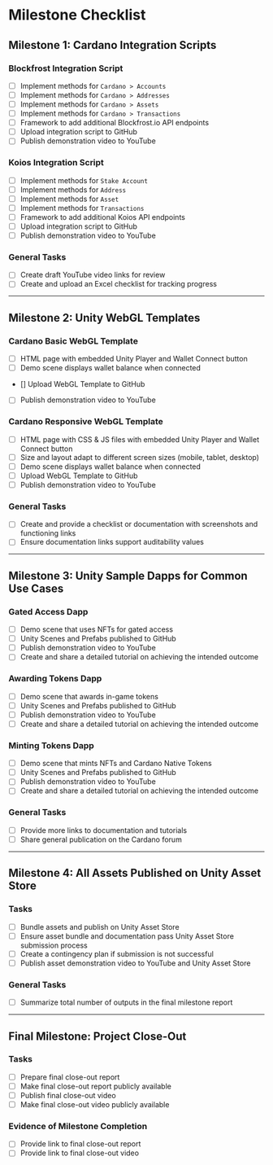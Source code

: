 # Milestone Checklist

## Milestone 1: Cardano Integration Scripts

### Blockfrost Integration Script
- [ ] Implement methods for `Cardano > Accounts`
- [ ] Implement methods for `Cardano > Addresses`
- [ ] Implement methods for `Cardano > Assets`
- [ ] Implement methods for `Cardano > Transactions`
- [ ] Framework to add additional Blockfrost.io API endpoints
- [ ] Upload integration script to GitHub
- [ ] Publish demonstration video to YouTube

### Koios Integration Script
- [ ] Implement methods for `Stake Account`
- [ ] Implement methods for `Address`
- [ ] Implement methods for `Asset`
- [ ] Implement methods for `Transactions`
- [ ] Framework to add additional Koios API endpoints
- [ ] Upload integration script to GitHub
- [ ] Publish demonstration video to YouTube

### General Tasks
- [ ] Create draft YouTube video links for review
- [ ] Create and upload an Excel checklist for tracking progress

---

## Milestone 2: Unity WebGL Templates

### Cardano Basic WebGL Template
- [ ] HTML page with embedded Unity Player and Wallet Connect button
- [ ] Demo scene displays wallet balance when connected
- []  Upload WebGL Template to GitHub
- [ ] Publish demonstration video to YouTube

### Cardano Responsive WebGL Template
- [ ] HTML page with CSS & JS files with embedded Unity Player and Wallet Connect button
- [ ] Size and layout adapt to different screen sizes (mobile, tablet, desktop)
- [ ] Demo scene displays wallet balance when connected
- [ ] Upload WebGL Template to GitHub
- [ ] Publish demonstration video to YouTube

### General Tasks
- [ ] Create and provide a checklist or documentation with screenshots and functioning links
- [ ] Ensure documentation links support auditability values

---

## Milestone 3: Unity Sample Dapps for Common Use Cases

### Gated Access Dapp
- [ ] Demo scene that uses NFTs for gated access
- [ ] Unity Scenes and Prefabs published to GitHub
- [ ] Publish demonstration video to YouTube
- [ ] Create and share a detailed tutorial on achieving the intended outcome

### Awarding Tokens Dapp
- [ ] Demo scene that awards in-game tokens
- [ ] Unity Scenes and Prefabs published to GitHub
- [ ] Publish demonstration video to YouTube
- [ ] Create and share a detailed tutorial on achieving the intended outcome

### Minting Tokens Dapp
- [ ] Demo scene that mints NFTs and Cardano Native Tokens
- [ ] Unity Scenes and Prefabs published to GitHub
- [ ] Publish demonstration video to YouTube
- [ ] Create and share a detailed tutorial on achieving the intended outcome

### General Tasks
- [ ] Provide more links to documentation and tutorials
- [ ] Share general publication on the Cardano forum

---

## Milestone 4: All Assets Published on Unity Asset Store

### Tasks
- [ ] Bundle assets and publish on Unity Asset Store
- [ ] Ensure asset bundle and documentation pass Unity Asset Store submission process
- [ ] Create a contingency plan if submission is not successful
- [ ] Publish asset demonstration video to YouTube and Unity Asset Store

### General Tasks
- [ ] Summarize total number of outputs in the final milestone report

---

## Final Milestone: Project Close-Out

### Tasks
- [ ] Prepare final close-out report
- [ ] Make final close-out report publicly available
- [ ] Publish final close-out video
- [ ] Make final close-out video publicly available

### Evidence of Milestone Completion
- [ ] Provide link to final close-out report
- [ ] Provide link to final close-out video
